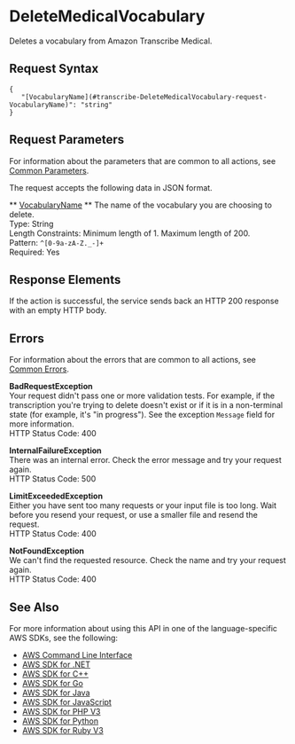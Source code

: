 # DeleteMedicalVocabulary<a name="API_DeleteMedicalVocabulary"></a>

Deletes a vocabulary from Amazon Transcribe Medical\.

## Request Syntax<a name="API_DeleteMedicalVocabulary_RequestSyntax"></a>

```
{
   "[VocabularyName](#transcribe-DeleteMedicalVocabulary-request-VocabularyName)": "string"
}
```

## Request Parameters<a name="API_DeleteMedicalVocabulary_RequestParameters"></a>

For information about the parameters that are common to all actions, see [Common Parameters](CommonParameters.md)\.

The request accepts the following data in JSON format\.

 ** [VocabularyName](#API_DeleteMedicalVocabulary_RequestSyntax) **   <a name="transcribe-DeleteMedicalVocabulary-request-VocabularyName"></a>
The name of the vocabulary you are choosing to delete\.  
Type: String  
Length Constraints: Minimum length of 1\. Maximum length of 200\.  
Pattern: `^[0-9a-zA-Z._-]+`   
Required: Yes

## Response Elements<a name="API_DeleteMedicalVocabulary_ResponseElements"></a>

If the action is successful, the service sends back an HTTP 200 response with an empty HTTP body\.

## Errors<a name="API_DeleteMedicalVocabulary_Errors"></a>

For information about the errors that are common to all actions, see [Common Errors](CommonErrors.md)\.

 **BadRequestException**   
Your request didn't pass one or more validation tests\. For example, if the transcription you're trying to delete doesn't exist or if it is in a non\-terminal state \(for example, it's "in progress"\)\. See the exception `Message` field for more information\.  
HTTP Status Code: 400

 **InternalFailureException**   
There was an internal error\. Check the error message and try your request again\.  
HTTP Status Code: 500

 **LimitExceededException**   
Either you have sent too many requests or your input file is too long\. Wait before you resend your request, or use a smaller file and resend the request\.  
HTTP Status Code: 400

 **NotFoundException**   
We can't find the requested resource\. Check the name and try your request again\.  
HTTP Status Code: 400

## See Also<a name="API_DeleteMedicalVocabulary_SeeAlso"></a>

For more information about using this API in one of the language\-specific AWS SDKs, see the following:
+  [AWS Command Line Interface](https://docs.aws.amazon.com/goto/aws-cli/transcribe-2017-10-26/DeleteMedicalVocabulary) 
+  [AWS SDK for \.NET](https://docs.aws.amazon.com/goto/DotNetSDKV3/transcribe-2017-10-26/DeleteMedicalVocabulary) 
+  [AWS SDK for C\+\+](https://docs.aws.amazon.com/goto/SdkForCpp/transcribe-2017-10-26/DeleteMedicalVocabulary) 
+  [AWS SDK for Go](https://docs.aws.amazon.com/goto/SdkForGoV1/transcribe-2017-10-26/DeleteMedicalVocabulary) 
+  [AWS SDK for Java](https://docs.aws.amazon.com/goto/SdkForJava/transcribe-2017-10-26/DeleteMedicalVocabulary) 
+  [AWS SDK for JavaScript](https://docs.aws.amazon.com/goto/AWSJavaScriptSDK/transcribe-2017-10-26/DeleteMedicalVocabulary) 
+  [AWS SDK for PHP V3](https://docs.aws.amazon.com/goto/SdkForPHPV3/transcribe-2017-10-26/DeleteMedicalVocabulary) 
+  [AWS SDK for Python](https://docs.aws.amazon.com/goto/boto3/transcribe-2017-10-26/DeleteMedicalVocabulary) 
+  [AWS SDK for Ruby V3](https://docs.aws.amazon.com/goto/SdkForRubyV3/transcribe-2017-10-26/DeleteMedicalVocabulary) 